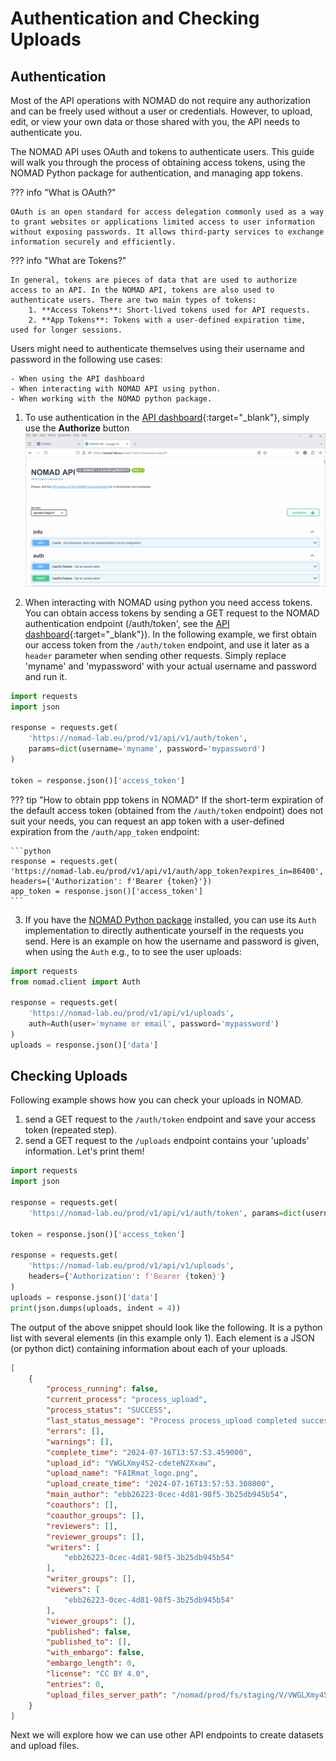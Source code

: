 # Authentication and Checking Uploads

## Authentication

Most of the API operations with NOMAD do not require any authorization and can be freely used without a user or credentials. However, to upload, edit, or view your own data or those shared with you, the API needs to authenticate you.

The NOMAD API uses OAuth and tokens to authenticate users. This guide will walk you through the process of obtaining access tokens, using the NOMAD Python package for authentication, and managing app tokens.

??? info "What is OAuth?"

    OAuth is an open standard for access delegation commonly used as a way to grant websites or applications limited access to user information without exposing passwords. It allows third-party services to exchange information securely and efficiently.

??? info "What are Tokens?"

    In general, tokens are pieces of data that are used to authorize access to an API. In the NOMAD API, tokens are also used to authenticate users. There are two main types of tokens:
        1. **Access Tokens**: Short-lived tokens used for API requests.
        2. **App Tokens**: Tokens with a user-defined expiration time, used for longer sessions.

Users might need to authenticate themselves using their username and password in the following use cases:

    - When using the API dashboard
    - When interacting with NOMAD API using python.
    - When working with the NOMAD python package.

1. To use authentication in the [API dashboard](https://nomad-lab.eu/prod/v1/api/v1/extensions/docs){:target="_blank"}, simply use the **Authorize** button
![Authenticate in the API Dashboard](../images/API_dashboard_auth.gif)

2. When interacting with NOMAD using python you need access tokens. You can obtain access tokens by sending a GET request to the NOMAD authentication endpoint (/auth/token', see the [API dashboard](https://nomad-lab.eu/prod/v1/api/v1/extensions/docs){:target="_blank"}). In the following example, we first obtain our access token from the `/auth/token` endpoint, and use it later as a `header` parameter when sending other requests. Simply replace 'myname' and 'mypassword' with your actual username and password and run it. 

```python
import requests
import json

response = requests.get(
    'https://nomad-lab.eu/prod/v1/api/v1/auth/token', 
    params=dict(username='myname', password='mypassword')
)

token = response.json()['access_token']
```

??? tip "How to obtain ppp tokens in NOMAD"
    If the short-term expiration of the default access token (obtained from the `/auth/token` endpoint) does not suit your needs, you can request an app token with a user-defined expiration from the `/auth/app_token` endpoint:

    ```python
    response = requests.get(
    'https://nomad-lab.eu/prod/v1/api/v1/auth/app_token?expires_in=86400',
    headers={'Authorization': f'Bearer {token}'})
    app_token = response.json()['access_token']
    ```

3. If you have the [NOMAD Python package](https://nomad-lab.eu/prod/v1/docs/howto/programmatic/pythonlib.html) installed, you can use its `Auth` implementation to directly authenticate yourself in the requests you send. Here is an example on how the username and password is given, when using the `Auth` e.g., to to see the user uploads:


```python
import requests
from nomad.client import Auth

response = requests.get(
    'https://nomad-lab.eu/prod/v1/api/v1/uploads',
    auth=Auth(user='myname or email', password='mypassword')
)
uploads = response.json()['data']


```

## Checking Uploads 

Following example shows how you can check your uploads in NOMAD.

1.  send a GET request to the `/auth/token` endpoint and save your access token (repeated step).
2. send a GET request to the `/uploads` endpoint contains your 'uploads' information. Let's print them!

```python
import requests
import json

response = requests.get(
    'https://nomad-lab.eu/prod/v1/api/v1/auth/token', params=dict(username='my_username', password='my_password'))

token = response.json()['access_token']

response = requests.get(
    'https://nomad-lab.eu/prod/v1/api/v1/uploads',
    headers={'Authorization': f'Bearer {token}'}
)
uploads = response.json()['data']
print(json.dumps(uploads, indent = 4))


```

The output of the above snippet should look like the following. It is a python list with several elements (in this example only 1). Each element is a JSON (or python dict) containing information about each of your uploads.

```JSON
[
    {
        "process_running": false,
        "current_process": "process_upload",
        "process_status": "SUCCESS",
        "last_status_message": "Process process_upload completed successfully",
        "errors": [],
        "warnings": [],
        "complete_time": "2024-07-16T13:57:53.459000",
        "upload_id": "VWGLXmy4S2-cdeteN2Xxaw",
        "upload_name": "FAIRmat_logo.png",
        "upload_create_time": "2024-07-16T13:57:53.308000",
        "main_author": "ebb26223-0cec-4d81-98f5-3b25db945b54",
        "coauthors": [],
        "coauthor_groups": [],
        "reviewers": [],
        "reviewer_groups": [],
        "writers": [
            "ebb26223-0cec-4d81-98f5-3b25db945b54"
        ],
        "writer_groups": [],
        "viewers": [
            "ebb26223-0cec-4d81-98f5-3b25db945b54"
        ],
        "viewer_groups": [],
        "published": false,
        "published_to": [],
        "with_embargo": false,
        "embargo_length": 0,
        "license": "CC BY 4.0",
        "entries": 0,
        "upload_files_server_path": "/nomad/prod/fs/staging/V/VWGLXmy4S2-cdeteN2Xxaw"
    }
]

```

Next we will explore how we can use other API endpoints to create datasets and upload files.